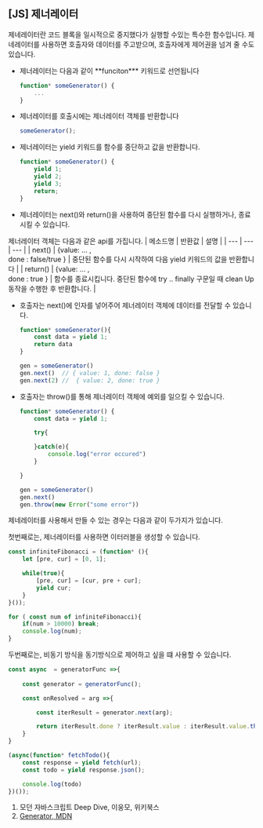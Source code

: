

## \[JS\] 제너레이터


제네레이터란 코드 블록을 일시적으로 중지했다가 실행할 수있는 특수한 함수입니다. 제네레이터를 사용하면 호출자와 데이터를 주고받으며, 호출자에게 제어권을 넘겨 줄 수도 있습니다. 

- 제너레이터는 다음과 같이 \*\*funciton*\*\* 키워드로 선언됩니다
	```js
	function* someGenerator() {
		...
	}
	```

- 제너레이터를 호출시에는 제너레이터 객체를 반환합니다
	```js
	someGenerator();
	```

- 제너레이터는 yield 키워드를 함수를 중단하고 값을 반환합니다. 
	```js
	function* someGenerator() {
		yield 1;
		yield 2;
		yield 3;
		return;
	}
	```

- 제너레이터는 next()와 return()을 사용하여 중단된 함수를 다시 실행하거나, 종료시킬 수 있습니다. 

제너레이터 객체는 다음과 같은 api를 가집니다.
| 메소드명 | 반환값 | 설명 |
| --- | --- | --- |
| next() | {value: ... ,<br/>done : false/true  }  | 중단된 함수를 다시 시작하여 다음 yield 키워드의 값을 반환합니다 |
| return() | {value: ... ,<br/>done : true  }  | 함수를 종료시킵니다. 중단된 함수에 try .. finally 구문일 때 clean Up 동작을 수행한 후 반환합니다. |


- 호출자는 next()에 인자를 넣어주어 제너레이터 객체에 데이터를 전달할 수 있습니다.
	```js
	function* someGenerator(){
		const data = yield 1;
		return data
	}
	```
	```js
	gen = someGenerator()
	gen.next()  // { value: 1, done: false }
	gen.next(2) // 	{ value: 2, done: true }
	```

- 호출자는 throw()를 통해 제너레이터 객체에 예외를 일으킬 수 있습니다.
	```js
	function* someGenerator() {
		const data = yield 1;

		try{

		}catch(e){
			console.log("error occured")
		}

	}
	```
	```js
	gen = someGenerator()
	gen.next()
	gen.throw(new Error("some error"))
	````

제네레이터를 사용해서 만들 수 있는 경우는 다음과 같이 두가지가 있습니다. 

첫번째로는, 제너레이터를 사용하면 이터러블을 생성할 수 있습니다. 
```js
const infiniteFibonacci = (function* (){
	let [pre, cur] = [0, 1];

	while(true){
		[pre, cur] = [cur, pre + cur];
		yield cur;
	}
}());

for ( const num of infiniteFibonacci){
	if(num > 10000) break;
	console.log(num);
}
```
두번째로는, 비동기 방식을 동기방식으로 제어하고 싶을 떄 사용할 수 있습니다. 
```js
const async  = generatorFunc =>{
	
	const generator = generatorFunc();

	const onResolved = arg =>{

		const iterResult = generator.next(arg);

		return iterResult.done ? iterResult.value : iterResult.value.then(res => onResolved(res))
	}
}

(async(function* fetchTodo(){
	const response = yield fetch(url);
	const todo = yield response.json();

	console.log(todo)
})());

```

1. 모던 자바스크립트 Deep Dive, 이웅모, 위키북스 
1. [Generator, MDN](https://developer.mozilla.org/en-US/docs/Web/JavaScript/Reference/Global_Objects/Generator)
